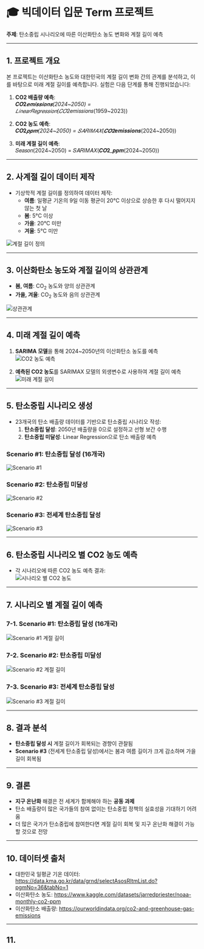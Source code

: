 # 🎓 빅데이터 입문 Term 프로젝트

**주제**: 탄소중립 시나리오에 따른 이산화탄소 농도 변화와 계절 길이 예측

---

## 1. 프로젝트 개요

본 프로젝트는 이산화탄소 농도와 대한민국의 계절 길이 변화 간의 관계를 분석하고, 이를 바탕으로 미래 계절 길이를 예측합니다. 실험은 다음 단계를 통해 진행되었습니다:

1. **CO2 배출량 예측**:  
   𝑪𝑶𝟐*𝒆𝒎𝒊𝒔𝒔𝒊𝒐𝒏𝒔(2024~2050) = 𝐿𝑖𝑛𝑒𝑎𝑟𝑅𝑒𝑔𝑟𝑒𝑠𝑠𝑖𝑜𝑛(𝐶𝑂2*𝑒𝑚𝑖𝑠𝑠𝑖𝑜𝑛𝑠(1959~2023))

2. **CO2 농도 예측**:  
   𝑪𝑶𝟐*𝒑𝒑𝒎(2024~2050) = 𝑆𝐴𝑅𝐼𝑀𝐴𝑋(𝑪𝑶𝟐*𝒆𝒎𝒊𝒔𝒔𝒊𝒐𝒏𝒔(2024~2050))

3. **미래 계절 길이 예측**:  
   𝑆𝑒𝑎𝑠𝑜𝑛(2024~2050) = 𝑆𝐴𝑅𝐼𝑀𝐴𝑋(𝑪𝑶𝟐_𝒑𝒑𝒎(2024~2050))

---

## 2. 사계절 길이 데이터 제작

- 기상학적 계절 길이를 정의하여 데이터 제작:
  - **여름**: 일평균 기온의 9일 이동 평균이 20°C 이상으로 상승한 후 다시 떨어지지 않는 첫 날
  - **봄**: 5°C 이상
  - **가을**: 20°C 미만
  - **겨울**: 5°C 미만

![계절 길이 정의](./img/season.png)

---

## 3. 이산화탄소 농도와 계절 길이의 상관관계

- **봄, 여름**: CO<sub>2</sub> 농도와 양의 상관관계
- **가을, 겨울**: CO<sub>2</sub> 농도와 음의 상관관계

![상관관계](./img/corr_season_co2.png)

---

## 4. 미래 계절 길이 예측

1. **SARIMA 모델**을 통해 2024~2050년의 이산화탄소 농도를 예측  
   ![CO2 농도 예측](./img/co2_pred.png)

2. **예측된 CO2 농도**를 SARIMAX 모델의 외생변수로 사용하여 계절 길이 예측  
   ![미래 계절 길이](./img/season_pred.png)

---

## 5. 탄소중립 시나리오 생성

- 23개국의 탄소 배출량 데이터를 기반으로 탄소중립 시나리오 작성:
  1. **탄소중립 달성**: 2050년 배출량을 0으로 설정하고 선형 보간 수행
  2. **탄소중립 미달성**: Linear Regression으로 탄소 배출량 예측

### Scenario #1: 탄소중립 달성 (16개국)

![Scenario #1](./img/scenario_1.png)

### Scenario #2: 탄소중립 미달성

![Scenario #2](./img/scenario_2.png)

### Scenario #3: 전세계 탄소중립 달성

![Scenario #3](./img/scenario_3.png)

---

## 6. 탄소중립 시나리오 별 CO2 농도 예측

- 각 시나리오에 따른 CO2 농도 예측 결과:  
  ![시나리오 별 CO2 농도](./img/scenario_co2_ppm.png)

---

## 7. 시나리오 별 계절 길이 예측

### 7-1. Scenario #1: 탄소중립 달성 (16개국)

![Scenario #1 계절 길이](./img/scenario_season_1.png)

### 7-2. Scenario #2: 탄소중립 미달성

![Scenario #2 계절 길이](./img/scenario_season_2.png)

### 7-3. Scenario #3: 전세계 탄소중립 달성

![Scenario #3 계절 길이](./img/scenario_season_3.png)

---

## 8. 결과 분석

- **탄소중립 달성 시** 계절 길이가 회복되는 경향이 관찰됨
- **Scenario #3** (전세계 탄소중립 달성)에서는 봄과 여름 길이가 크게 감소하며 가을 길이 회복됨

---

## 9. 결론

- **지구 온난화** 해결은 전 세계가 함께해야 하는 **공동 과제**
- 탄소 배출량이 많은 국가들의 참여 없이는 탄소중립 정책의 실효성을 기대하기 어려움
- 더 많은 국가가 탄소중립에 참여한다면 계절 길이 회복 및 지구 온난화 해결이 가능할 것으로 전망

---

## 10. 데이터셋 출처

- 대한민국 일평균 기온 데이터: https://data.kma.go.kr/data/grnd/selectAsosRltmList.do?pgmNo=36&tabNo=1
- 이산화탄소 농도: https://www.kaggle.com/datasets/jarredpriester/noaa-monthly-co2-ppm
- 이산화탄소 배출량: https://ourworldindata.org/co2-and-greenhouse-gas-emissions

---

## 11.
